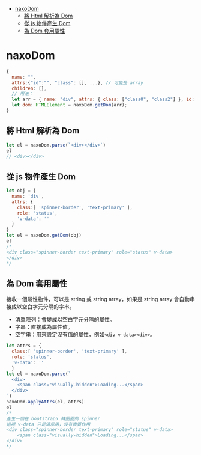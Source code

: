 - [naxoDom](#naxodom)
  - [將 Html 解析為 Dom](#將-html-解析為-dom)
  - [從 js 物件產生 Dom](#從-js-物件產生-dom)
  - [為 Dom 套用屬性](#為-dom-套用屬性)

# naxoDom
```js
{
  name: "",
  attrs:{"id":"", "class": [], ...}, // 可能是 array
  children: [],
  // 用法：
  let arr = { name: "div", attrs: { class: ["class0", "class2"] }, id: "idV" };
  let dom: HTMLElement = naxoDom.getDom(arr);
}
```
## 將 Html 解析為 Dom
```js
let el = naxoDom.parse(`<div></div>`)
el
// <div></div>
```
## 從 js 物件產生 Dom
```js
let obj = {
  name: 'div',
  attrs: {
    class:[ 'spinner-border', 'text-primary' ], 
    role: 'status', 
    'v-data': '' 
  }
}
let el = naxoDom.getDom(obj)
el
/*  
<div class="spinner-border text-primary" role="status" v-data>
</div>
*/
```
## 為 Dom 套用屬性
接收一個屬性物件，可以是 string 或 string array，如果是 string array 會自動串接成以空白字元分隔的字串。  
- 清單陣列：會變成以空白字元分隔的屬性。
- 字串：直接成為屬性值。
- 空字串：用來設定沒有值的屬性，例如`<div v-data><div>`。

```js
let attrs = {
  class:[ 'spinner-border', 'text-primary' ], 
  role: 'status', 
  'v-data': '' 
  }
let el = naxoDom.parse(`
  <div>
    <span class="visually-hidden">Loading...</span>
  </div>
`)
naxoDom.applyAttrs(el, attrs)
el
/*  
產生一個在 bootstrap5 轉圈圈的 spinner
這裡 v-data 只是演示用，沒有實質作用
<div class="spinner-border text-primary" role="status" v-data>
    <span class="visually-hidden">Loading...</span>
</div>
*/
```